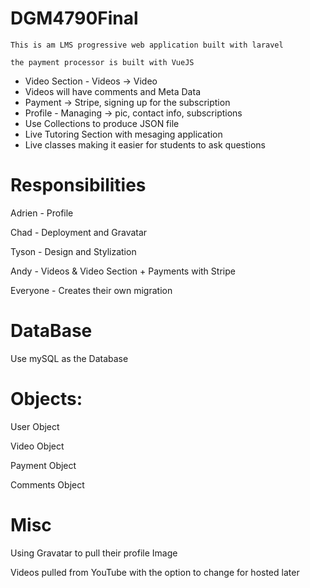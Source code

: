 
 # DGM4790Final

    This is am LMS progressive web application built with laravel

    the payment processor is built with VueJS
 
 - Video Section - Videos -> Video
 - Videos will have comments and Meta Data 
 - Payment -> Stripe, signing up for the subscription  
 - Profile - Managing -> pic, contact info, subscriptions
 - Use Collections to produce JSON file
 - Live Tutoring Section with mesaging application
 - Live classes making it easier for students to ask questions

 
 # Responsibilities
 
 Adrien - Profile
 
 Chad - Deployment and Gravatar

 Tyson - Design and Stylization 
 
 Andy - Videos & Video Section + Payments with Stripe
 
 Everyone - Creates their own migration 
 
 # DataBase
 Use mySQL as the Database 
 
 
 # Objects:
 
 User Object
 
 Video Object 
 
 Payment Object
 
 Comments Object
 
 # Misc
 Using Gravatar to pull their profile Image
 
 Videos pulled from YouTube with the option to change for hosted later
 
 
